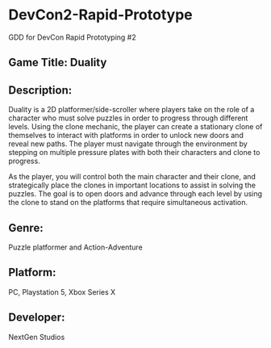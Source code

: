 # DevCon2-Rapid-Prototype
 GDD for DevCon Rapid Prototyping #2

## Game Title: Duality

## Description:
Duality is a 2D platformer/side-scroller where players take on the role of a character who must solve puzzles in order to progress through different levels. Using the clone mechanic, the player can create a stationary clone of themselves to interact with platforms in order to unlock new doors and reveal new paths. The player must navigate through the environment by stepping on multiple pressure plates with both their characters and clone to progress.

As the player, you will control both the main character and their clone, and strategically place the clones in important locations to assist in solving the puzzles. The goal is to open doors and advance through each level by using the clone to stand on the platforms that require simultaneous activation.

## Genre:
Puzzle platformer and Action-Adventure

## Platform: 
PC, Playstation 5, Xbox Series X

## Developer:
NextGen Studios
